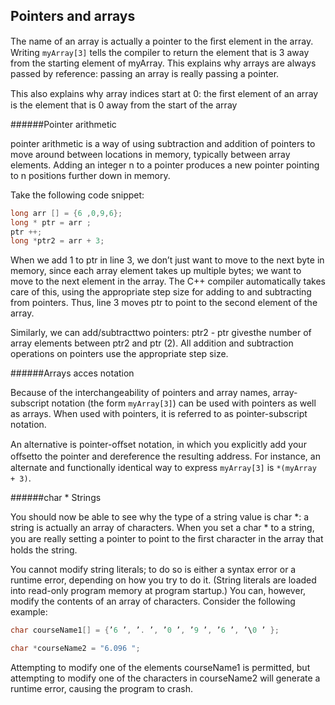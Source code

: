 ## Pointers and arrays

The name of an array is actually a pointer to the ﬁrst element in the array. Writing
`myArray[3]` tells the compiler to return the element that is 3 away from the starting el­ement of myArray.
This explains why arrays are always passed by reference: passing an array is really passing
a pointer.

This also explains why array indices start at 0: the ﬁrst element of an array is the element
that is 0 away from the start of the array

######Pointer arithmetic

pointer arithmetic is a way of using subtraction and addition of pointers to move around
between locations in memory, typically between array elements. Adding an integer n to a
pointer produces a new pointer pointing to n positions further down in memory.

Take the following code snippet:
```cpp
long arr [] = {6 ,0,9,6};
long * ptr = arr ;
ptr ++;
long *ptr2 = arr + 3;
```

When we add 1 to ptr in line 3, we don’t just want to move to the next byte in memory,
since each array element takes up multiple bytes; we want to move to the next element in
the array. The C++ compiler automatically takes care of this, using the appropriate step
size for adding to and subtracting from pointers. Thus, line 3 moves ptr to point to the
second element of the array.

Similarly, we can add/subtracttwo pointers: ptr2 - ptr givesthe number of array elements
between ptr2 and ptr (2). All addition and subtraction operations on pointers use the
appropriate step size.

######Arrays acces notation

Because of the interchangeability of pointers and array names, array-subscript notation (the
form `myArray[3]`) can be used with pointers as well as arrays. When used with pointers, it
is referred to as pointer-subscript notation.

An alternative is pointer-oﬀset notation, in which you explicitly add your oﬀsetto the pointer
and dereference the resulting address. For instance, an alternate and functionally identical
way to express `myArray[3]` is `*(myArray + 3)`.

######char * Strings

You should now be able to see why the type of a string value is char *: a string is actually
an array of characters. When you set a char * to a string, you are really setting a pointer
to point to the ﬁrst character in the array that holds the string.

You cannot modify string literals; to do so is either a syntax error or a runtime error,
depending on how you try to do it. (String literals are loaded into read-only program memory
at program startup.) You can, however, modify the contents of an array of characters.
Consider the following example:
```cpp
char courseName1[] = {’6 ’, ’. ’, ’0 ’, ’9 ’, ’6 ’, ’\0 ’ };

char *courseName2 = "6.096 ";
```

Attempting to modify one of the elements courseName1 is permitted, but attempting to
modify one of the characters in courseName2 will generate a runtime error, causing the
program to crash.

